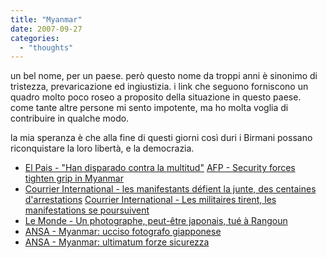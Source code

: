 ```yaml
---
title: "Myanmar"
date: 2007-09-27
categories: 
  - "thoughts"
---
```


un bel nome, per un paese. però questo nome da troppi anni è sinonimo di tristezza, prevaricazione ed ingiustizia. i link che seguono forniscono un quadro molto poco roseo a proposito della situazione in questo paese. come tante altre persone mi sento impotente, ma ho molta voglia di contribuire in qualche modo.

la mia speranza è che alla fine di questi giorni così duri i Birmani possano riconquistare la loro libertà, e la democrazia.

- [El Pais - "Han disparado contra la multitud"](http://www.elpais.com/articulo/internacional/Junta/Militar/intenta/sofocar/protestas/Birmania/elpepuint/20070927elpepuint_8/Tes) [AFP - Security forces tighten grip in Myanmar](http://www.afp.com/english/news/stories/070927102904.x97na9r9.html)
- [Courrier International - les manifestants défient la junte, des centaines d'arrestations](http://www.courrierinternational.com/AFP/depeche.asp?NewsItem_value=070927104357.7unepypn.xml) [Courrier International - Les militaires tirent, les manifestations se poursuivent](http://www.courrierinternational.com/article.asp?obj_id=78027)
- [Le Monde - Un photographe, peut-être japonais, tué à Rangoun](http://www.lemonde.fr/web/depeches/0,14-0,39-32593920@7-37,0.html?xtor=RSS-3208)
- [ANSA - Myanmar: ucciso fotografo giapponese](http://www.ansa.it/site/notizie/awnplus/topnews/news/2007-09-27_127127127.html)
- [ANSA - Myanmar: ultimatum forze sicurezza](http://www.ansa.it/site/notizie/awnplus/topnews/news/2007-09-27_127125200.html)
